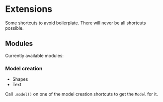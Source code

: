 # Extensions
Some shortcuts to avoid boilerplate. There will never be all shortcuts possible.

## Modules
Currently available modules:

### Model creation
- Shapes
- Text

Call `.model()` on one of the model creation shortcuts to get the `Model` for it.